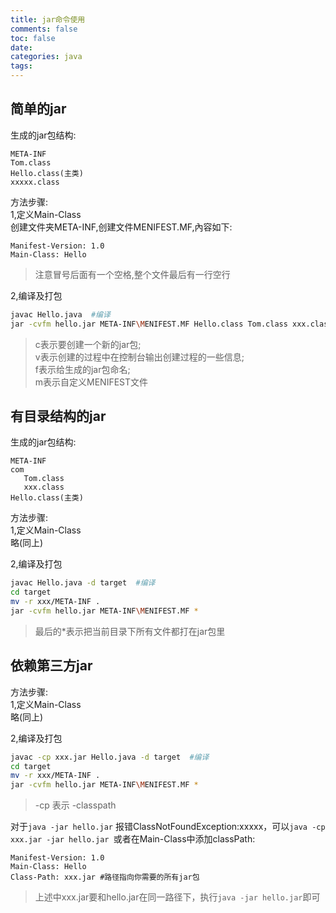 ```yaml
---
title: jar命令使用
comments: false
toc: false
date:
categories: java
tags:
---
```


## 简单的jar
生成的jar包结构:  

```
META-INF  
Tom.class  
Hello.class(主类)  
xxxxx.class   
```

方法步骤:  
1,定义Main-Class  
创建文件夹META-INF,创建文件MENIFEST.MF,內容如下:

```
Manifest-Version: 1.0
Main-Class: Hello

```

>注意冒号后面有一个空格,整个文件最后有一行空行  

2,编译及打包  

``` bash
javac Hello.java  #编译
jar -cvfm hello.jar META-INF\MENIFEST.MF Hello.class Tom.class xxx.class
```

> c表示要创建一个新的jar包;  
v表示创建的过程中在控制台输出创建过程的一些信息;  
f表示给生成的jar包命名;  
m表示自定义MENIFEST文件  

## 有目录结构的jar
生成的jar包结构:  

```
META-INF  
com  
   Tom.class  
   xxx.class
Hello.class(主类)     
```

方法步骤:  
1,定义Main-Class  
略(同上) 

2,编译及打包  

``` bash
javac Hello.java -d target  #编译
cd target
mv -r xxx/META-INF .
jar -cvfm hello.jar META-INF\MENIFEST.MF *
```

> 最后的*表示把当前目录下所有文件都打在jar包里  

## 依赖第三方jar
方法步骤:  
1,定义Main-Class  
略(同上) 

2,编译及打包  

``` bash
javac -cp xxx.jar Hello.java -d target  #编译
cd target
mv -r xxx/META-INF .
jar -cvfm hello.jar META-INF\MENIFEST.MF *
```

> -cp 表示 -classpath  

对于`java -jar hello.jar` 报错ClassNotFoundException:xxxxx，可以`java -cp xxx.jar -jar hello.jar `或者在Main-Class中添加classPath:  

```
Manifest-Version: 1.0
Main-Class: Hello
Class-Path: xxx.jar #路径指向你需要的所有jar包

```

> 上述中xxx.jar要和hello.jar在同一路径下，执行`java -jar hello.jar`即可



